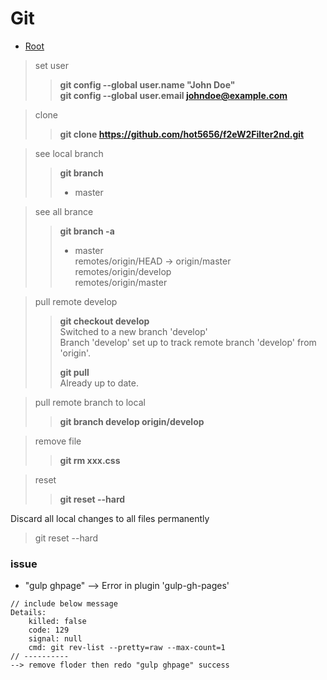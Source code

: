 # Git 

*   [Root](../README.md)



>	set user
>	>	**git config --global user.name "John Doe"**  
>	>	**git config --global user.email johndoe@example.com**


>	clone 
>	>	**git clone https://github.com/hot5656/f2eW2Filter2nd.git**

>	see local branch
>	>	**git branch**  
>	>	* master

>	see all brance 
>	>	**git branch -a**  
>	>	* master  
>	>	  remotes/origin/HEAD -> origin/master  
>	>	  remotes/origin/develop  
>	>	  remotes/origin/master


>	pull remote develop
>	>	**git checkout develop**  
>	>	Switched to a new branch 'develop'  
>	>	Branch 'develop' set up to track remote branch 'develop' from 'origin'.  
>	>	
>	>	**git pull**  
>	>	Already up to date.

>	pull remote branch to local
>	>	**git branch develop origin/develop**

>	remove file
>	>	**git rm xxx.css**


>	reset 
>	>	**git reset --hard**

Discard all local changes to all files permanently
> git reset --hard


### issue
*	"gulp ghpage" --> Error in plugin 'gulp-gh-pages'
```
// include below message 
Details:
    killed: false
    code: 129
    signal: null
    cmd: git rev-list --pretty=raw --max-count=1
// ----------
--> remove floder then redo "gulp ghpage" success
```










	
